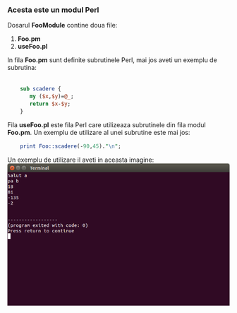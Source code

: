 ### Acesta este un modul Perl

Dosarul **FooModule** contine doua file:

1.  **Foo.pm**
2.  **useFoo.pl**

In fila **Foo.pm** sunt definite subrutinele Perl, mai jos aveti un exemplu de subrutina:

```perl

    sub scadere {
	   my ($x,$y)=@_;
	   return $x-$y;
    }
```

Fila **useFoo.pl** este fila Perl care utilizeaza subrutinele din fila modul **Foo.pm**. Un exemplu de utilizare al unei subrutine este mai jos:

```perl
    print Foo::scadere(-90,45)."\n";
```

Un exemplu de utilizare il aveti in aceasta imagine:
![img1.png](img1.png)